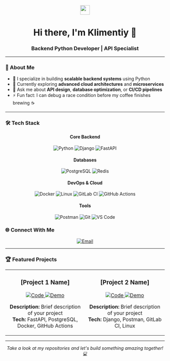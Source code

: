 <div align="center">
  <img src="https://raw.githubusercontent.com/MartinHeinz/MartinHeinz/master/wave.gif" width="30px">
  <h1>Hi there, I'm Klimentiy 👋</h1>
  <h3>Backend Python Developer | API Specialist</h3>
</div>

---

### 🚀 About Me
- 🔭 I specialize in building **scalable backend systems** using Python
- 🌱 Currently exploring **advanced cloud architectures** and **microservices**
- 💬 Ask me about **API design**, **database optimization**, or **CI/CD pipelines**
- ⚡ Fun fact: I can debug a race condition before my coffee finishes brewing ☕

---

### 🛠️ Tech Stack
<div align="center">
  
#### Core Backend
![Python](https://img.shields.io/badge/Python-3776AB?style=for-the-badge&logo=python&logoColor=white)
![Django](https://img.shields.io/badge/Django-092E20?style=for-the-badge&logo=django&logoColor=white)
![FastAPI](https://img.shields.io/badge/FastAPI-005571?style=for-the-badge&logo=fastapi&logoColor=white)

#### Databases
![PostgreSQL](https://img.shields.io/badge/PostgreSQL-316192?style=for-the-badge&logo=postgresql&logoColor=white)
![Redis](https://img.shields.io/badge/Redis-DC382D?style=for-the-badge&logo=redis&logoColor=white)

#### DevOps & Cloud
![Docker](https://img.shields.io/badge/Docker-2496ED?style=for-the-badge&logo=docker&logoColor=white)
![Linux](https://img.shields.io/badge/Linux-FCC624?style=for-the-badge&logo=linux&logoColor=black)
![GitLab CI](https://img.shields.io/badge/GitLab%20CI-FC6D26?style=for-the-badge&logo=gitlab&logoColor=white)
![GitHub Actions](https://img.shields.io/badge/GitHub%20Actions-2088FF?style=for-the-badge&logo=github-actions&logoColor=white)

#### Tools
![Postman](https://img.shields.io/badge/Postman-FF6C37?style=for-the-badge&logo=postman&logoColor=white)
![Git](https://img.shields.io/badge/Git-F05032?style=for-the-badge&logo=git&logoColor=white)
![VS Code](https://img.shields.io/badge/VS%20Code-007ACC?style=for-the-badge&logo=visual-studio-code&logoColor=white)
</div>

### 🌐 Connect With Me
<div align="center">
  <a href="mailto:thrandishow200@yandex.ru">
    <img src="https://img.shields.io/badge/Email-D14836?style=for-the-badge&logo=gmail&logoColor=white" alt="Email"/>
  </a>
</div>

---

### 🏆 Featured Projects
<table>
  <tr>
    <td width="50%">
      <h3 align="center">[Project 1 Name]</h3>
      <p align="center">
        <a href="[PROJECT_1_LINK]">
          <img src="https://img.shields.io/badge/Code-FastAPI-005571?style=for-the-badge" alt="Code"/>
        </a>
        <a href="[PROJECT_1_DEMO_LINK]">
          <img src="https://img.shields.io/badge/Live-Demo-4285F4?style=for-the-badge" alt="Demo"/>
        </a>
      </p>
      <p align="center">
        <b>Description:</b> Brief description of your project<br>
        <b>Tech:</b> FastAPI, PostgreSQL, Docker, GitHub Actions
      </p>
    </td>
    <td width="50%">
      <h3 align="center">[Project 2 Name]</h3>
      <p align="center">
        <a href="https://github.com/thrandishow/parrotpalace">
          <img src="https://img.shields.io/badge/Code-Django-092E20?style=for-the-badge" alt="Code"/>
        </a>
        <a href="https://github.com/thrandishow/TodoTasks">
          <img src="https://img.shields.io/badge/Live-Demo-4285F4?style=for-the-badge" alt="Demo"/>
        </a>
      </p>
      <p align="center">
        <b>Description:</b> Brief description of your project<br>
        <b>Tech:</b> Django, Postman, GitLab CI, Linux
      </p>
    </td>
  </tr>
</table>

---

<div align="center">
  <i>Take a look at my repositories and let's build something amazing together! 💻</i>
</div>
